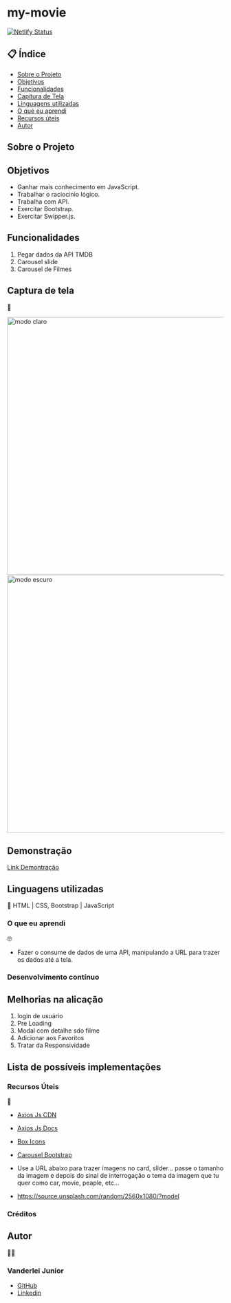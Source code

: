 # my-movie

[![Netlify Status](https://api.netlify.com/api/v1/badges/92c1beac-8934-4095-82f0-af67343ea67c/deploy-status)](https://app.netlify.com/sites/transcendent-yeot-2e0134/deploys)

##  📋 Índice


- <a href="#sobre-o-projeto">Sobre o Projeto</a>
- <a href="#objetivos">Objetivos</a>
- <a href="#funcionalidades">Funcionalidades</a>
- <a href="#captura-de-tela">Capitura de Tela</a>
- <a href="#linguagens-utilizadas">Linguagens utilizadas</a>
- <a href="#o-que-eu-aprendi">O que eu aprendi</a>
- <a href="#recursos-úteis">Recursos úteis</a>
- <a href="#autor">Autor</a>

##  Sobre o Projeto




##  Objetivos

- Ganhar mais conhecimento em JavaScript.
- Trabalhar o raciocinio lógico.
- Trabalha com API.
- Exercitar Bootstrap.
- Exercitar Swipper.js.

## Funcionalidades

1. Pegar dados da API TMDB
2. Carousel slide
3. Carousel de Filmes


## Captura de tela 
📸


<img style="width:600px" src="./assets/" alt="modo claro">


<img style="width:600px" src="./assets/" alt="modo escuro">


## Demonstração

[Link Demontração]()


## Linguagens utilizadas
📝
HTML | CSS, Bootstrap | JavaScript

###  O que eu aprendi
🤓

- Fazer o consume de dados de uma API, manipulando a URL para trazer os dados até a tela.



### Desenvolvimento contínuo


## Melhorias na alicação


1. login de usuário
2. Pre Loading
3. Modal com detalhe sdo filme
4. Adicionar aos Favoritos
5. Tratar da Responsividade



## Lista de possíveis implementações



###   Recursos Úteis
🔧
- <a href="https://cdnjs.cloudflare.com/ajax/libs/axios/1.4.0/axios.js">Axios Js CDN</a>
- <a href="https://axios-http.com/docs/intro">Axios Js Docs</a>


- <a href="https://boxicons.com/?query=">Box Icons</a>
- <a href="https://getbootstrap.com/docs/5.3/components/carousel/">Carousel Bootstrap</a>
- Use a URL abaixo para trazer imagens no card, slider... passe o tamanho da imagem e depois do sinal de interrogação o tema da imagem que tu quer como car, movie, peaple, etc...
- https://source.unsplash.com/random/2560x1080/?model

###   Créditos


##   Autor
🧑‍💻

### Vanderlei Junior
- <a href="https://github.com/VanderleiGeronimoJunior">GitHub</a>
- <a href="https://www.linkedin.com/in/vanderlei-junior-b9956686/">Linkedin</a>

